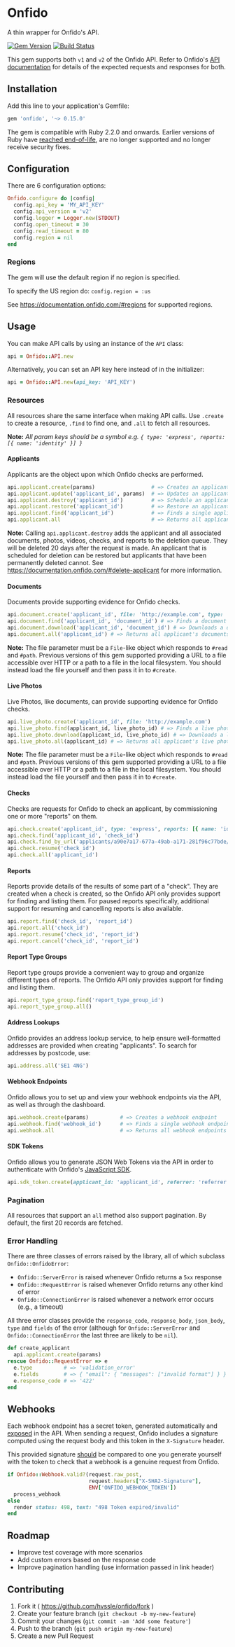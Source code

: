 # Onfido

A thin wrapper for Onfido's API.

[![Gem Version](https://badge.fury.io/rb/onfido.svg)](http://badge.fury.io/rb/onfido)
[![Build Status](https://travis-ci.org/hvssle/onfido.svg?branch=master)](https://travis-ci.org/hvssle/onfido)

This gem supports both `v1` and `v2` of the Onfido API. Refer to Onfido's [API documentation](https://onfido.com/documentation#introduction) for details of the expected requests and responses for both.

## Installation

Add this line to your application's Gemfile:

```ruby
gem 'onfido', '~> 0.15.0'
```

The gem is compatible with Ruby 2.2.0 and onwards. Earlier versions of Ruby have [reached end-of-life](https://www.ruby-lang.org/en/news/2017/04/01/support-of-ruby-2-1-has-ended/), are no longer supported and no longer receive security fixes.

## Configuration

There are 6 configuration options:

```ruby
Onfido.configure do |config|
  config.api_key = 'MY_API_KEY'
  config.api_version = 'v2'
  config.logger = Logger.new(STDOUT)
  config.open_timeout = 30
  config.read_timeout = 80
  config.region = nil
end
```

### Regions

The gem will use the default region if no region is specified.

To specify the US region do:
`config.region = :us`

See https://documentation.onfido.com/#regions for supported regions.

## Usage

You can make API calls by using an instance of the `API` class:

```ruby
api = Onfido::API.new
```

Alternatively, you can set an API key here instead of in the initializer:

```ruby
api = Onfido::API.new(api_key: 'API_KEY')
```

### Resources

All resources share the same interface when making API calls. Use `.create` to create a resource, `.find` to find one, and `.all` to fetch all resources.

**Note:** *All param keys should be a symbol e.g. `{ type: 'express', reports: [{ name: 'identity' }] }`*

#### Applicants

Applicants are the object upon which Onfido checks are performed.

```ruby
api.applicant.create(params)                  # => Creates an applicant
api.applicant.update('applicant_id', params)  # => Updates an applicant
api.applicant.destroy('applicant_id')         # => Schedule an applicant for deletion
api.applicant.restore('applicant_id')         # => Restore an applicant scheduled for deletion
api.applicant.find('applicant_id')            # => Finds a single applicant
api.applicant.all                             # => Returns all applicants
```

**Note:** Calling `api.applicant.destroy` adds the applicant and all associated documents, photos, videos, checks, and reports to the deletion queue. They will be deleted 20 days after the request is made. An applicant that is scheduled for deletion can be restored but applicants that have been permanently deleted cannot.
See https://documentation.onfido.com/#delete-applicant for more information.

#### Documents

Documents provide supporting evidence for Onfido checks.

```ruby
api.document.create('applicant_id', file: 'http://example.com', type: 'passport') # => Creates a document
api.document.find('applicant_id', 'document_id') # => Finds a document
api.document.download('applicant_id', 'document_id') # => Downloads a document as a binary data
api.document.all('applicant_id') # => Returns all applicant's documents
```

**Note:** The file parameter must be a `File`-like object which responds to `#read` and `#path`.
Previous versions of this gem supported providing a URL to a file accessible over HTTP or a path
to a file in the local filesystem. You should instead load the file yourself and then pass it in
to `#create`.

#### Live Photos

Live Photos, like documents, can provide supporting evidence for Onfido checks.

```ruby
api.live_photo.create('applicant_id', file: 'http://example.com')
api.live_photo.find(applicant_id, live_photo_id) # => Finds a live photo
api.live_photo.download(applicant_id, live_photo_id) # => Downloads a live photo as binary data
api.live_photo.all(applicant_id) # => Returns all applicant's live photos
```

**Note:** The file parameter must be a `File`-like object which responds to `#read` and `#path`.
Previous versions of this gem supported providing a URL to a file accessible over HTTP or a path
to a file in the local filesystem. You should instead load the file yourself and then pass it in
to `#create`.

#### Checks

Checks are requests for Onfido to check an applicant, by commissioning one or
more "reports" on them.

```ruby
api.check.create('applicant_id', type: 'express', reports: [{ name: 'identity' }])
api.check.find('applicant_id', 'check_id')
api.check.find_by_url('applicants/a90e7a17-677a-49ab-a171-281f96c77bde/checks/c9f41bef-0610-4d2f-9982-ae9387876edc')
api.check.resume('check_id')
api.check.all('applicant_id')
```

#### Reports

Reports provide details of the results of some part of a "check". They are
created when a check is created, so the Onfido API only provides support for
finding and listing them. For paused reports specifically, additional support for resuming and
 cancelling reports is also available.

```ruby
api.report.find('check_id', 'report_id')
api.report.all('check_id')
api.report.resume('check_id', 'report_id')
api.report.cancel('check_id', 'report_id')
```

#### Report Type Groups

Report type groups provide a convenient way to group and organize different types of reports.
 The Onfido API only provides support for finding and listing them.

```ruby
api.report_type_group.find('report_type_group_id')
api.report_type_group.all()
```

#### Address Lookups

Onfido provides an address lookup service, to help ensure well-formatted
addresses are provided when creating "applicants". To search for addresses
by postcode, use:

```ruby
api.address.all('SE1 4NG')
```

#### Webhook Endpoints

Onfido allows you to set up and view your webhook endpoints via the API, as well
as through the dashboard.

```ruby
api.webhook.create(params)          # => Creates a webhook endpoint
api.webhook.find('webhook_id')      # => Finds a single webhook endpoint
api.webhook.all                     # => Returns all webhook endpoints
```

#### SDK Tokens

Onfido allows you to generate JSON Web Tokens via the API in order to authenticate
with Onfido's [JavaScript SDK](https://github.com/onfido/onfido-sdk-ui).

```ruby
api.sdk_token.create(applicant_id: 'applicant_id', referrer: 'referrer')
```

### Pagination

All resources that support an `all` method also support pagination. By default,
the first 20 records are fetched.

### Error Handling

There are three classes of errors raised by the library, all of which subclass `Onfido::OnfidoError`:
- `Onfido::ServerError` is raised whenever Onfido returns a `5xx` response
- `Onfido::RequestError` is raised whenever Onfido returns any other kind of error
- `Onfido::ConnectionError` is raised whenever a network error occurs (e.g., a timeout)

All three error classes provide the `response_code`, `response_body`, `json_body`, `type` and `fields` of the error (although for `Onfido::ServerError` and `Onfido::ConnectionError` the last three are likely to be `nil`).

```ruby
def create_applicant
  api.applicant.create(params)
rescue Onfido::RequestError => e
  e.type          # => 'validation_error'
  e.fields        # => { "email": { "messages": ["invalid format"] } }
  e.response_code # => '422'
end
```

## Webhooks

Each webhook endpoint has a secret token, generated automatically and [exposed](https://onfido.com/documentation#register-webhook) in the API. When sending a request, Onfido includes a signature computed using the request body and this token in the `X-Signature` header.

This provided signature [should](https://onfido.com/documentation#webhook-security) be compared to one you generate yourself with the token to check that a webhook is a genuine request from Onfido.

```ruby
if Onfido::Webhook.valid?(request.raw_post,
                          request.headers["X-SHA2-Signature"],
                          ENV['ONFIDO_WEBHOOK_TOKEN'])
  process_webhook
else
  render status: 498, text: "498 Token expired/invalid"
end
```

## Roadmap

- Improve test coverage with more scenarios
- Add custom errors based on the response code
- Improve pagination handling (use information passed in link header)

## Contributing

1. Fork it ( https://github.com/hvssle/onfido/fork )
2. Create your feature branch (`git checkout -b my-new-feature`)
3. Commit your changes (`git commit -am 'Add some feature'`)
4. Push to the branch (`git push origin my-new-feature`)
5. Create a new Pull Request
